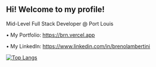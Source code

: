 ## Hi! Welcome to my profile!

Mid-Level Full Stack Developer @ Port Louis

• My Portfolio: https://brn.vercel.app

• My LinkedIn: https://www.linkedin.com/in/brenolambertini

[![Top Langs](https://github-readme-stats.vercel.app/api/top-langs/?username=brenolambertini&layout=compact&langs_count=8&theme=tokyonight)](https://github.com/brenolambertini/)
